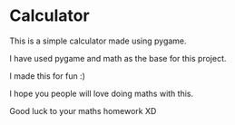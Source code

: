 # Calculator
This is a simple calculator made using pygame.

I have used pygame and math as the base for this project. 

I made this for fun :)

I hope you people will love doing maths with this.

Good luck to your maths homework XD
